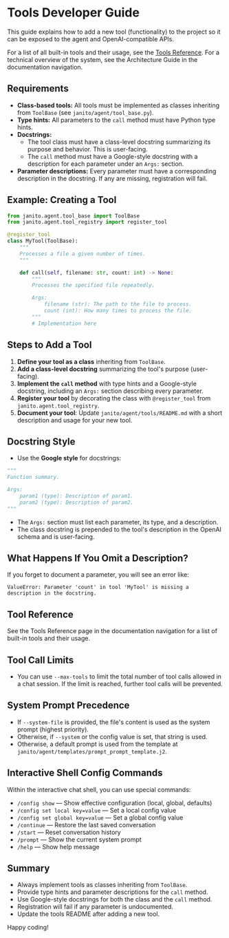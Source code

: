 # Tools Developer Guide

This guide explains how to add a new tool (functionality) to the project so it can be exposed to the agent and OpenAI-compatible APIs.

For a list of all built-in tools and their usage, see the [Tools Reference](../tools/tools-reference.md).
For a technical overview of the system, see the Architecture Guide in the documentation navigation.

## Requirements

- **Class-based tools:** All tools must be implemented as classes inheriting from `ToolBase` (see `janito/agent/tool_base.py`).
- **Type hints:** All parameters to the `call` method must have Python type hints.
- **Docstrings:**
  - The tool class must have a class-level docstring summarizing its purpose and behavior. This is user-facing.
  - The `call` method must have a Google-style docstring with a description for each parameter under an `Args:` section.
- **Parameter descriptions:** Every parameter must have a corresponding description in the docstring. If any are missing, registration will fail.

## Example: Creating a Tool

```python
from janito.agent.tool_base import ToolBase
from janito.agent.tool_registry import register_tool

@register_tool
class MyTool(ToolBase):
    """
    Processes a file a given number of times.
    """

    def call(self, filename: str, count: int) -> None:
        """
        Processes the specified file repeatedly.

        Args:
            filename (str): The path to the file to process.
            count (int): How many times to process the file.
        """
        # Implementation here
```

## Steps to Add a Tool

1. **Define your tool as a class** inheriting from `ToolBase`.
2. **Add a class-level docstring** summarizing the tool's purpose (user-facing).
3. **Implement the `call` method** with type hints and a Google-style docstring, including an `Args:` section describing every parameter.
4. **Register your tool** by decorating the class with `@register_tool` from `janito.agent.tool_registry`.
5. **Document your tool**: Update `janito/agent/tools/README.md` with a short description and usage for your new tool.

## Docstring Style

- Use the **Google style** for docstrings:

```python
"""
Function summary.

Args:
    param1 (type): Description of param1.
    param2 (type): Description of param2.
"""
```

- The `Args:` section must list each parameter, its type, and a description.
- The class docstring is prepended to the tool's description in the OpenAI schema and is user-facing.

## What Happens If You Omit a Description?

If you forget to document a parameter, you will see an error like:

```
ValueError: Parameter 'count' in tool 'MyTool' is missing a description in the docstring.
```

## Tool Reference

See the Tools Reference page in the documentation navigation for a list of built-in tools and their usage.

## Tool Call Limits

- You can use `--max-tools` to limit the total number of tool calls allowed in a chat session. If the limit is reached, further tool calls will be prevented.

## System Prompt Precedence

- If `--system-file` is provided, the file's content is used as the system prompt (highest priority).
- Otherwise, if `--system` or the config value is set, that string is used.
- Otherwise, a default prompt is used from the template at `janito/agent/templates/prompt_prompt_template.j2`.

## Interactive Shell Config Commands

Within the interactive chat shell, you can use special commands:
- `/config show` — Show effective configuration (local, global, defaults)
- `/config set local key=value` — Set a local config value
- `/config set global key=value` — Set a global config value
- `/continue` — Restore the last saved conversation
- `/start` — Reset conversation history
- `/prompt` — Show the current system prompt
- `/help` — Show help message

## Summary

- Always implement tools as classes inheriting from `ToolBase`.
- Provide type hints and parameter descriptions for the `call` method.
- Use Google-style docstrings for both the class and the `call` method.
- Registration will fail if any parameter is undocumented.
- Update the tools README after adding a new tool.

Happy coding!
